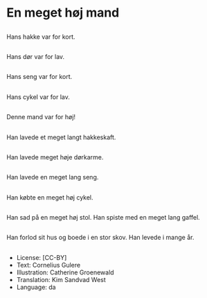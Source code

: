 # En meget høj mand

##
Hans hakke var for kort.

##
Hans dør var for lav.

##
Hans seng var for kort.

##
Hans cykel var for lav.

##
Denne mand var for høj!

##
Han lavede et meget langt hakkeskaft.

##
Han lavede meget høje dørkarme.

##
Han lavede en meget lang seng.

##
Han købte en meget høj cykel.

##
Han sad på en meget høj stol. Han spiste med en meget lang gaffel.

##
Han forlod sit hus og boede i en stor skov. Han levede i mange år.

##
* License: [CC-BY]
* Text: Cornelius Gulere
* Illustration: Catherine Groenewald
* Translation: Kim Sandvad West
* Language: da
